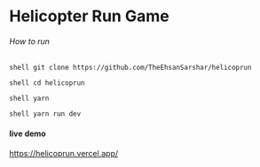 # Helicopter Run Game

###### How to run

`shell git clone https://github.com/TheEhsanSarshar/helicoprun`

`shell cd helicoprun `

`shell yarn `

`shell yarn run dev `

#### live demo

https://helicoprun.vercel.app/
